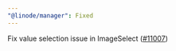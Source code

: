 ```yaml
---
"@linode/manager": Fixed
---
```


Fix value selection issue in ImageSelect ([#11007](https://github.com/linode/manager/pull/11007))
